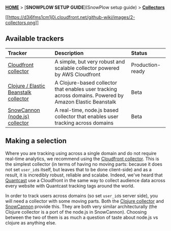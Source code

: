 [**HOME**](Home) > [**SNOWPLOW SETUP GUIDE**](SnowPlow setup guide) > [**Collectors**](choosing-a-collector) 

[[https://d3i6fms1cm1j0i.cloudfront.net/github-wiki/images/2-collectors.png]] 

## Available trackers

| **Tracker**                                    | **Description**                                     | **Status**       |
|:-----------------------------------------------|:----------------------------------------------------|:-----------------|
| [Cloudfront collector](setting-up-the-cloudfront-collector) | A simple, but very robust and scalable collector powered by AWS Cloudfront | Production-ready |
| [Clojure / Elastic Beanstalk collector](setting-up-the-clojure-collector)| A Clojure-based collector that enables user tracking across domains. Powered by Amazon Elastic Beanstalk | Beta      |
| [SnowCannon (node.js) collector](snowcannon-setup-guide) | A real-time, node.js based collector that enables user tracking across domains | Beta |


## Making a selection

Where you are tracking using across a single domain and do not require real-time analytics, we recommend using the [Cloudfront collector](setting-up-the-cloudfront-collector). This is the simplest collector (in terms of having no moving parts: because it does not set `user_id`s itself, but leaves that to be done client-side) and as a result, it is incredibly robust, reliable and scalabe. Indeed, we've heard that [Quantcast](http://www.quantcast.com/) use a Cloudfront in the same way to collect audience data across every website with Quantcast tracking tags around the world.

In order to track users across domains (so set `user_id`s server side), you will need a collector with some moving parts. Both the [Clojure collector](setting-up-the-clojure-collector) and [SnowCannon](snowcannon-setup-guide) provide this. They are both very similar architecturally (the Clojure collector is a port of the node.js in SnowCannon). Choosing between the two of them is as much a question of taste about node.js vs clojure as anything else.